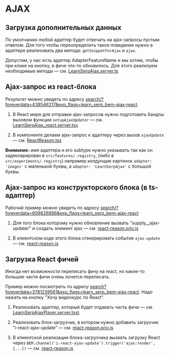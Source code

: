 # AJAX

## Загрузка дополнительных данных

По умолчанию любой адаптер будет отвечать на ajax-запросы пустым ответом. Для того чтобы переопределить такое поведение нужно в адаптере реализовать два метода: `getSnippetForAjax` и `ajax`.

Допустим, у нас есть адаптер AdapterFeatureName и мы хотим, чтобы при клике на кнопку, в фиче что-то обновилось. Для этого реализуем необходимые методы — см. [LearnSerpAjax.server.ts](./features/LearnSerpAjax/LearnSerpAjax.server.ts)

## Ajax-запрос из react-блока

Результат можно увидеть по адресу [search/?foreverdata=438546217&exp_flags=learn_serp_bem-ajax-react](https://yandex.ru/search/?foreverdata=438546217&exp_flags=learn_serp_bem-ajax-react).

1. В React мире для отправки ajax-запросов нужно подготовить бандлы вызовом функции `setupAjaxUpdater` — см. [LearnSerpAjax_react.server.tsx](./features/LearnSerpAjax/_react/LearnSerpAjax_react.server.tsx)

2. В компоненте делаем ajax-запрос к адаптеру через вызов `ajaxUpdate` — см. [ReactReason.tsx](./components/ReactReason/ReactReason.tsx)

**Внимание:** имя адаптера и его subtype нужно указывать так как он задекларирован в `src/features/.registry`, (либо в `src/experiments/.registry`)
например колдунщик картинок `adapter: 'images'` с маленькой буквы, а `adapter: 'LearnSerpAjax'` с большой буквы.

## Ajax-запрос из конструкторского блока (в ts-адаптер)

Рабочий пример можно увидеть по адресу [search/?foreverdata=609826886&exp_flags=learn_serp_bem-ajax-react](https://yandex.ru/search/?foreverdata=609826886&exp_flags=learn_serp_bem-ajax-react)

1. Для того блока которому нужно обновление вызвать "supply__ajax-updater" и создать элемент ajax — см. [react-reason.priv.js](../../../experiments/learn_serp_bem-ajax-react/blocks-common/react-reason/react-reason.priv.js)

2. В клиентском коде этого блока сгенерировать событие `ajax-update` — см. [react-reason.js](../../../experiments/learn_serp_bem-ajax-react/blocks-common/react-reason/react-reason.js)

## Загрузка React фичей

Иногда нет возможности переписать фичу на react, но какие-то большие части фичи очень хочется переписать.

Пример можно посмотреть по адресу [search?foreverdata=3781239561&exp_flags=learn_serp_bem-ajax-react](https://yandex.ru/search?foreverdata=3781239561&exp_flags=learn_serp_bem-ajax-react). Надо нажать на кнопку "Хочу видеокурс по React".

1. Реализовать адаптер, который будет отдавать часть фичи — см. [LearnSerpAjaxPlayer.server.tsx)](./features/LearnSerpAjaxPlayer/LearnSerpAjaxPlayer.server.tsx)
2. Реализовать блок-загрузчик, в котором нужно добавить загрузчик "i-react-ajax-update" — см. [react-reason.priv.js](../../../experiments/learn_serp_bem-ajax-react/blocks-common/react-reason/react-reason.priv.js)

3. В клиентской реализации блока-загрузчика вызвать загрузку React через `BEM.channel('i-react-ajax-update').trigger('ajax:render', {...})` — см. [react-reason.js](../../../experiments/learn_serp_bem-ajax-react/blocks-common/react-reason/react-reason.js)
